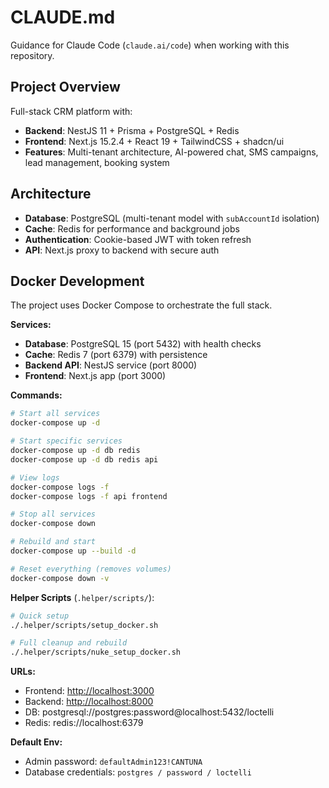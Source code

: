 # CLAUDE.md

Guidance for Claude Code (`claude.ai/code`) when working with this repository.

## Project Overview

Full-stack CRM platform with:

* **Backend**: NestJS 11 + Prisma + PostgreSQL + Redis
* **Frontend**: Next.js 15.2.4 + React 19 + TailwindCSS + shadcn/ui
* **Features**: Multi-tenant architecture, AI-powered chat, SMS campaigns, lead management, booking system

## Architecture

* **Database**: PostgreSQL (multi-tenant model with `subAccountId` isolation)
* **Cache**: Redis for performance and background jobs
* **Authentication**: Cookie-based JWT with token refresh
* **API**: Next.js proxy to backend with secure auth

## Docker Development

The project uses Docker Compose to orchestrate the full stack.

**Services:**

* **Database**: PostgreSQL 15 (port 5432) with health checks
* **Cache**: Redis 7 (port 6379) with persistence
* **Backend API**: NestJS service (port 8000)
* **Frontend**: Next.js app (port 3000)

**Commands:**

```bash
# Start all services
docker-compose up -d

# Start specific services
docker-compose up -d db redis
docker-compose up -d db redis api

# View logs
docker-compose logs -f
docker-compose logs -f api frontend

# Stop all services
docker-compose down

# Rebuild and start
docker-compose up --build -d

# Reset everything (removes volumes)
docker-compose down -v
```

**Helper Scripts** (`.helper/scripts/`):

```bash
# Quick setup
./.helper/scripts/setup_docker.sh

# Full cleanup and rebuild
./.helper/scripts/nuke_setup_docker.sh
```

**URLs:**

* Frontend: [http://localhost:3000](http://localhost:3000)
* Backend: [http://localhost:8000](http://localhost:8000)
* DB: postgresql://postgres\:password\@localhost:5432/loctelli
* Redis: redis\://localhost:6379

**Default Env:**

* Admin password: `defaultAdmin123!CANTUNA`
* Database credentials: `postgres / password / loctelli`
